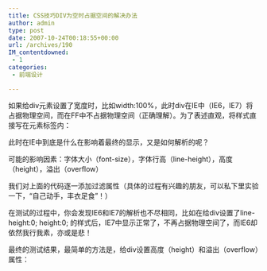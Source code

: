 ```yaml
---
title: CSS技巧DIV为空时占据空间的解决办法
author: admin
type: post
date: 2007-10-24T00:18:55+00:00
url: /archives/190
IM_contentdowned:
 - 1
categories:
 - 前端设计

---
```

如果给div元素设置了宽度时，比如width:100%，此时div在IE中（IE6，IE7）将占据物理空间，而在FF中不占据物理空间（正确理解）。为了表述直观，将样式直接写在元素标签内：

此时在IE中到底是什么在影响着最终的显示，又是如何解析的呢？

可能的影响因素：字体大小（font-size），字体行高（line-height），高度（height），溢出（overflow）

我们对上面的代码逐一添加过滤属性（具体的过程有兴趣的朋友，可以私下里实验一下，“自己动手，丰衣足食”！）

在测试的过程中，你会发现IE6和IE7的解析也不尽相同，比如在给div设置了line-height:0; height:0; 的样式后，IE7中显示正常了，不再占据物理空间了，而IE6却依然我行我素，亦或是悲！

最终的测试结果，最简单的方法是，给div设置高度（height）和溢出（overflow）属性：